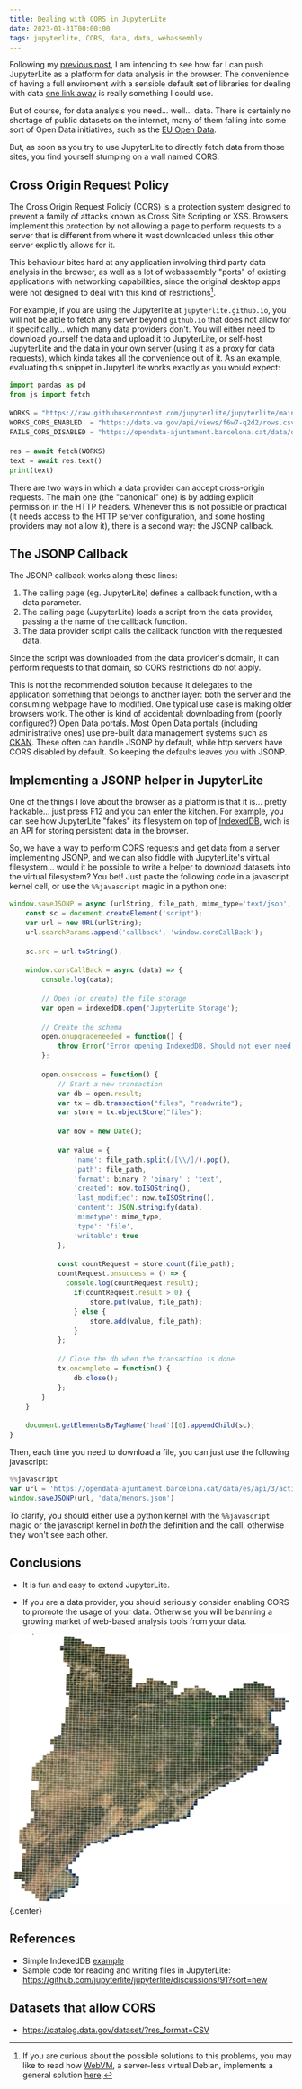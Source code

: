 ```yaml
---
title: Dealing with CORS in JupyterLite
date: 2023-01-31T00:00:00
tags: jupyterlite, CORS, data, data, webassembly
---
```


Following my [previous
post](blog/2022/12/08/data-manipulation-jupyterlite.html), I am intending to see
how far I can push JupyterLite as a platform for data analysis in the browser.
The convenience of having a full enviroment with a sensible default set of
libraries for dealing with data [one link
away](https://jupyterlite.github.io/demo/lab/index.html) is really something I could use.

But of course, for data analysis you need... well... data. There is certainly no
shortage of public datasets on the internet, many of them falling into some sort
of Open Data initiatives, such as the [EU Open
Data](https://data.europa.eu/en/publications/open-data-maturity/2022).

But, as soon as you try to use JupyterLite to directly fetch data from those
sites, you find yourself stumping on a wall named CORS.

## Cross Origin Request Policy

The Cross Origin Request Policiy (CORS) is a protection system designed to prevent a
family of attacks known as Cross Site Scripting or XSS. Browsers implement this
protection by not allowing a page to perform requests to a server that is
different from where it wast downloaded unless this other server explicitly
allows for it.

This behaviour bites hard at any application involving third party data
analysis in the browser, as well as a lot of webassembly "ports" of existing
applications with networking capabilities, since the original desktop apps
were not designed to deal with this kind of restrictions[^webvm].

For example, if you are using the Jupyterlite at `jupyterlite.github.io`, you
will not be able to fetch any server beyond `github.io` that does not allow for
it specifically... which many data providers don't. You will either need to
download yourself the data and upload it to JupyterLite, or self-host
JupyterLite and the data in your own server (using it as a proxy for data
requests), which kinda takes all the convenience out of it. As an example,
evaluating this snippet in JupyterLite works exactly as you would expect:

```python
import pandas as pd
from js import fetch

WORKS = "https://raw.githubusercontent.com/jupyterlite/jupyterlite/main/examples/data/iris.csv"
WORKS_CORS_ENABLED  = "https://data.wa.gov/api/views/f6w7-q2d2/rows.csv?accessType=DOWNLOAD"
FAILS_CORS_DISABLED = "https://opendata-ajuntament.barcelona.cat/data/dataset/1121f3e2-bfb1-4dc4-9f39-1c5d1d72cba1/resource/69ae574f-adfc-4660-8f81-73103de169ff/download/2018_menors.csv"

res = await fetch(WORKS)
text = await res.text()
print(text)
```

There are two ways in which a data provider can accept cross-origin requests. The
main one (the "canonical" one) is by adding explicit permission in the HTTP
headers. Whenever this is not possible or practical (it needs access to the HTTP
server configuration, and some hosting providers may not allow it), there is a
second way: the JSONP callback.

## The JSONP Callback 

The JSONP callback works along these lines:

1. The calling page (eg. JupyterLite) defines a callback function, with a data parameter.
2. The calling page (JupyterLite) loads a script from the data provider, passing
   a the name of the callback function.
3. The data provider script calls the callback function with the requested data.
   
Since the script was downloaded from the data provider's domain, it can perform
requests to that domain, so CORS restrictions do not apply. 

This is not the recommended solution because it delegates to the application
something that belongs to another layer: both the server and the consuming
webpage have to modified. One typical use case is making older browsers work.
The other is kind of accidental: downloading from (poorly configured?) Open Data
portals. Most Open Data portals (including administrative ones) use pre-built
data management systems such as [CKAN](https://ckan.org). These often can
handle JSONP by default, while http servers have CORS disabled by default. So
keeping the defaults leaves you with JSONP.

## Implementing a JSONP helper in JupyterLite

One of the things I love about the browser as a platform is that it is... pretty
hackable... just press F12 and you can enter the kitchen. For example, you can see
how JupyterLite "fakes" its filesystem on top of
[IndexedDB](https://developer.mozilla.org/en-US/docs/Web/API/IndexedDB_API),
wich is an API for storing persistent data in the browser.

So, we have a way to perform CORS requests and get data from a server
implementing JSONP, and we can also fiddle with JupyterLite's virtual
filesystem... would it be possible to write a helper to download datasets into
the virtual filesystem? You bet! Just paste the following code in a javascript
kernel cell, or use the `%%javascript` magic in a python one:

```javascript
window.saveJSONP = async (urlString, file_path, mime_type='text/json', binary=false) => {
    const sc = document.createElement('script');
    var url = new URL(urlString);
    url.searchParams.append('callback', 'window.corsCallBack');
    
    sc.src = url.toString();

    window.corsCallBack = async (data) => {
        console.log(data);

        // Open (or create) the file storage
        var open = indexedDB.open('JupyterLite Storage');

        // Create the schema
        open.onupgradeneeded = function() {
            throw Error('Error opening IndexedDB. Should not ever need to upgrade JupyterLite Storage Schema');
        };

        open.onsuccess = function() {
            // Start a new transaction
            var db = open.result;
            var tx = db.transaction("files", "readwrite");
            var store = tx.objectStore("files");

            var now = new Date();

            var value = {
                'name': file_path.split(/[\\/]/).pop(),
                'path': file_path,
                'format': binary ? 'binary' : 'text',
                'created': now.toISOString(),
                'last_modified': now.toISOString(),
                'content': JSON.stringify(data),
                'mimetype': mime_type,
                'type': 'file',
                'writable': true
            };      

            const countRequest = store.count(file_path);
            countRequest.onsuccess = () => {
              console.log(countRequest.result);
                if(countRequest.result > 0) {
                    store.put(value, file_path);
                } else {
                    store.add(value, file_path);
                }   
            }; 

            // Close the db when the transaction is done
            tx.oncomplete = function() {
                db.close();
            };
        }
    }

    document.getElementsByTagName('head')[0].appendChild(sc);
}
```

Then, each time you need to download a file, you can just use the following javascript:

```javascript
%%javascript
var url = 'https://opendata-ajuntament.barcelona.cat/data/es/api/3/action/datastore_search?resource_id=69ae574f-adfc-4660-8f81-73103de169ff'
window.saveJSONP(url, 'data/menors.json')
```

To clarify, you should either use a python kernel with the `%%javascript` magic
or the javascript kernel in *both* the definition and the call, otherwise they
won't see each other.

## Conclusions

- It is fun and easy to extend JupyterLite.

- If you are a data provider, you should seriously consider enabling CORS to
  promote the usage of your data. Otherwise you will be banning a growing market of
  web-based analysis tools from your data.

![&nbsp;](/images/tiles5k.png "Orthophoto Tiling"){.center}

## References

- Simple IndexedDB [example](https://gist.github.com/JamesMessinger/a0d6389a5d0e3a24814b)
- Sample code for reading and writing files in JupyterLite: https://github.com/jupyterlite/jupyterlite/discussions/91?sort=new

## Datasets that allow CORS

- https://catalog.data.gov/dataset/?res_format=CSV
 
[^webvm]: If you are curious about the possible solutions to this problems, you
    may like to read how [WebVM](https://webvm.io/), a server-less virtual
    Debian, implements a general solution 
    [here](https://leaningtech.com/webvm-virtual-machine-with-networking-via-tailscale/).
